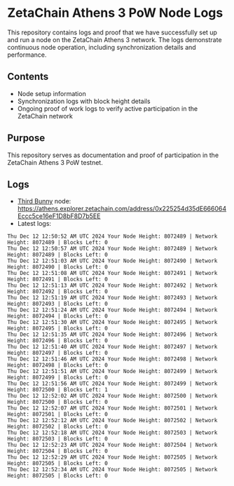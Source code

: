 # ZetaChain Athens 3 PoW Node Logs
This repository contains logs and proof that we have successfully set up and run a node on the ZetaChain Athens 3 network. The logs demonstrate continuous node operation, including synchronization details and performance.

## Contents
- Node setup information
- Synchronization logs with block height details
- Ongoing proof of work logs to verify active participation in the ZetaChain network

## Purpose
This repository serves as documentation and proof of participation in the ZetaChain Athens 3 PoW testnet.

## Logs

- [Third Bunny](https://thirdbunny.xyz/) node: https://athens.explorer.zetachain.com/address/0x225254d35dE666064Eccc5ce16eF1D8bF8D7b5EE
- Latest logs:
```
Thu Dec 12 12:50:52 AM UTC 2024 Your Node Height: 8072489 | Network Height: 8072489 | Blocks Left: 0
Thu Dec 12 12:50:57 AM UTC 2024 Your Node Height: 8072489 | Network Height: 8072489 | Blocks Left: 0
Thu Dec 12 12:51:03 AM UTC 2024 Your Node Height: 8072490 | Network Height: 8072490 | Blocks Left: 0
Thu Dec 12 12:51:08 AM UTC 2024 Your Node Height: 8072491 | Network Height: 8072491 | Blocks Left: 0
Thu Dec 12 12:51:13 AM UTC 2024 Your Node Height: 8072492 | Network Height: 8072492 | Blocks Left: 0
Thu Dec 12 12:51:19 AM UTC 2024 Your Node Height: 8072493 | Network Height: 8072493 | Blocks Left: 0
Thu Dec 12 12:51:24 AM UTC 2024 Your Node Height: 8072494 | Network Height: 8072494 | Blocks Left: 0
Thu Dec 12 12:51:30 AM UTC 2024 Your Node Height: 8072495 | Network Height: 8072495 | Blocks Left: 0
Thu Dec 12 12:51:35 AM UTC 2024 Your Node Height: 8072496 | Network Height: 8072496 | Blocks Left: 0
Thu Dec 12 12:51:40 AM UTC 2024 Your Node Height: 8072497 | Network Height: 8072497 | Blocks Left: 0
Thu Dec 12 12:51:46 AM UTC 2024 Your Node Height: 8072498 | Network Height: 8072498 | Blocks Left: 0
Thu Dec 12 12:51:51 AM UTC 2024 Your Node Height: 8072499 | Network Height: 8072499 | Blocks Left: 0
Thu Dec 12 12:51:56 AM UTC 2024 Your Node Height: 8072499 | Network Height: 8072500 | Blocks Left: 1
Thu Dec 12 12:52:02 AM UTC 2024 Your Node Height: 8072500 | Network Height: 8072500 | Blocks Left: 0
Thu Dec 12 12:52:07 AM UTC 2024 Your Node Height: 8072501 | Network Height: 8072501 | Blocks Left: 0
Thu Dec 12 12:52:12 AM UTC 2024 Your Node Height: 8072502 | Network Height: 8072502 | Blocks Left: 0
Thu Dec 12 12:52:18 AM UTC 2024 Your Node Height: 8072503 | Network Height: 8072503 | Blocks Left: 0
Thu Dec 12 12:52:23 AM UTC 2024 Your Node Height: 8072504 | Network Height: 8072504 | Blocks Left: 0
Thu Dec 12 12:52:29 AM UTC 2024 Your Node Height: 8072505 | Network Height: 8072505 | Blocks Left: 0
Thu Dec 12 12:52:34 AM UTC 2024 Your Node Height: 8072505 | Network Height: 8072505 | Blocks Left: 0
```
